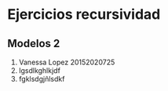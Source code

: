# Ejercicios recursividad
## Modelos 2

1. Vanessa Lopez 20152020725
2. lgsdlkghlkjdf
3. fgklsdgjñlsdkf
